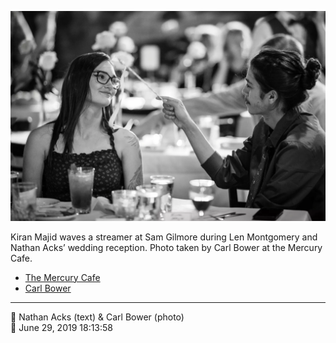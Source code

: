 ![Kiran Majid waves a streamer at Sam Gilmore](assets/a084151d7a3c68063c1305509feced5a.webp)

Kiran Majid waves a streamer at Sam Gilmore during Len Montgomery and Nathan Acks’ wedding reception. Photo taken by Carl Bower at the Mercury Cafe.

* [The Mercury Cafe](http://mercurycafe.com)
* [Carl Bower](https://carlbowerphotos.com)

- - - -

<span aria-hidden="true">👥</span> Nathan Acks (text) & Carl Bower (photo)  
<span aria-hidden="true">📅</span> June 29, 2019 18:13:58
